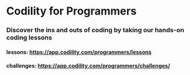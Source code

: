 # Codility for Programmers

### Discover the ins and outs of coding by taking our hands-on coding lessons

#### lessons: https://app.codility.com/programmers/lessons
#### challenges: https://app.codility.com/programmers/challenges/
